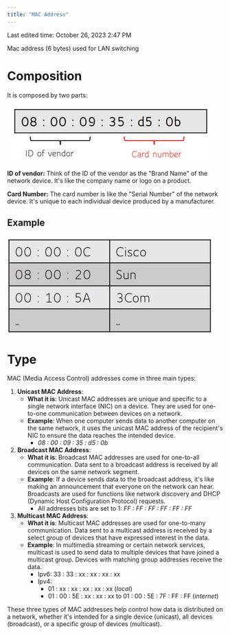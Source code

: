 ```yaml
---
title: "MAC Address"
---
```

Last edited time: October 26, 2023 2:47 PM

Mac address (6 bytes) used for LAN switching

# Composition

It is composed by two parts:

![Untitled](MAC%20Address/Untitled.png)

**ID of vendor:** Think of the ID of the vendor as the "Brand Name" of the network device. It's like the company name or logo on a product.

**Card Number:** The card number is like the "Serial Number" of the network device. It's unique to each individual device produced by a manufacturer.

## Example

![Untitled](MAC%20Address/Untitled%201.png)

# Type

MAC (Media Access Control) addresses come in three main types:

1. **Unicast MAC Address**:
    - **What it is**: Unicast MAC addresses are unique and specific to a single network interface (NIC) on a device. They are used for one-to-one communication between devices on a network.
    - **Example**: When one computer sends data to another computer on the same network, it uses the unicast MAC address of the recipient's NIC to ensure the data reaches the intended device.
        - *08 : 00 : 09 : 35 : d5 : 0b*
2. **Broadcast MAC Address**:
    - **What it is**: Broadcast MAC addresses are used for one-to-all communication. Data sent to a broadcast address is received by all devices on the same network segment.
    - **Example**: If a device sends data to the broadcast address, it's like making an announcement that everyone on the network can hear. Broadcasts are used for functions like network discovery and DHCP (Dynamic Host Configuration Protocol) requests.
        - All addresses bits are set to 1: *FF : FF : FF : FF : FF : FF*
3. **Multicast MAC Address**:
    - **What it is**: Multicast MAC addresses are used for one-to-many communication. Data sent to a multicast address is received by a select group of devices that have expressed interest in the data.
    - **Example**: In multimedia streaming or certain network services, multicast is used to send data to multiple devices that have joined a multicast group. Devices with matching group addresses receive the data.
        - Ipv6: 33 : 33 : xx : xx : xx : xx
        - Ipv4:
            - 01 : xx : xx : xx : xx : xx (*local*)
            - 01 : 00 : 5E : xx : xx : xx to 01 : 00 : 5E : 7F : FF : FF (*internet*)

These three types of MAC addresses help control how data is distributed on a network, whether it's intended for a single device (unicast), all devices (broadcast), or a specific group of devices (multicast).
